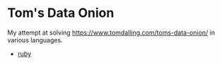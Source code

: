 # Tom's Data Onion

My attempt at solving https://www.tomdalling.com/toms-data-onion/ in various languages.

- [ruby](ruby)
